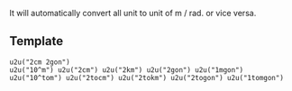 It will automatically convert all unit to unit of m / rad.  or vice versa.
## Template
 ```
u2u("2cm 2gon") 
u2u("10^m") u2u("2cm") u2u("2km") u2u("2gon") u2u("1mgon")  
u2u("10^tom") u2u("2tocm") u2u("2tokm") u2u("2togon") u2u("1tomgon")  
```
